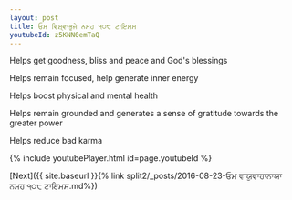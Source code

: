 ```yaml
---
layout: post
title: ਓਮ ਵਿਸ਼੍ਵਾਭੁਜੇ ਨਮਹ ੧੦੮ ਟਾਇਮਸ
youtubeId: z5KNN0emTaQ
---
```

 
 
Helps get goodness, bliss and peace and God's blessings
 
Helps remain focused, help generate inner energy 
 
Helps boost physical and mental health 
 
Helps remain grounded and generates a sense of gratitude towards the greater power 
 
Helps reduce bad karma
 
 
 
 


{% include youtubePlayer.html id=page.youtubeId %}
 
[Next]({{ site.baseurl }}{% link  split2/_posts/2016-08-23-ਓਮ ਵਾਯੁਵਾਹਾਨਾਯਾ ਨਮਹ ੧੦੮ ਟਾਇਮਸ.md%})
 
